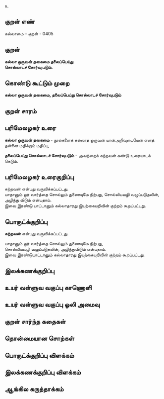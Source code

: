 உ

## குறள் எண் 

கல்லாமை – குறள் - 0405  

## குறள் 

**கல்லா ஒருவன் தகைமை தலைப்பெய்து  
சொல்லாடச் சோர்வு படும்.**

## கொண்டு கூட்டும் முறை

**கல்லா ஒருவன் தகைமை, தலைப்பெய்து சொல்லாடச் சோர்வுபடும்**

## குறள் சாரம் 


## பரிமேலழகர் உரை

**கல்லா ஒருவன் தகைமை** - நூல்களைக் கல்லாத ஒருவன் யான்அறிவுடையேன் எனத் தன்னை மதிக்கும் மதிப்பு,  

**தலைப்பெய்து சொல்லாடச் சோர்வுபடும்** - அவற்றைக் கற்றவன் கண்டு உரையாடக் கெடும். 

## பரிமேலழகர் உரைகுறிப்பு   

கற்றவன் என்பது வருவிக்கப்பட்டது.  
யாதானும் ஓர் வார்த்தை சொல்லும் துணையுமே நிற்பது, சொல்லியவழி வழுப்படுதலின், அழிந்து விடும் என்பதாம்.  
இவை இரண்டு பாட்டானும் கல்லாதாரது இயற்கையறிவின் குற்றம் கூறப்பட்டது.    

## பொருட்க்குறிப்பு 

**கற்றவன்** என்பது வருவிக்கப்பட்டது.  

யாதானும் ஓர் வார்த்தை சொல்லும் துணையுமே நிற்பது,  
சொல்லியவழி வழுப்படுதலின், அழிந்துவிடும் என்பதாம்.  
இவை இரண்டுபாட்டானும் கல்லாதாரது இயற்கையறிவின் குற்றம் கூறப்பட்டது.    

## இலக்கணக்குறிப்பு  


## உயர் வள்ளுவ வகுப்பு காணொளி


## உயர் வள்ளுவ வகுப்பு ஒலி அமைவு 

 
## குறள் சார்ந்த கதைகள் 


## தொன்மையான சொற்கள்


## பொருட்க்குறிப்பு விளக்கம்


## இலக்கணக்குறிப்பு விளக்கம்


## ஆங்கில கருத்தாக்கம் 


